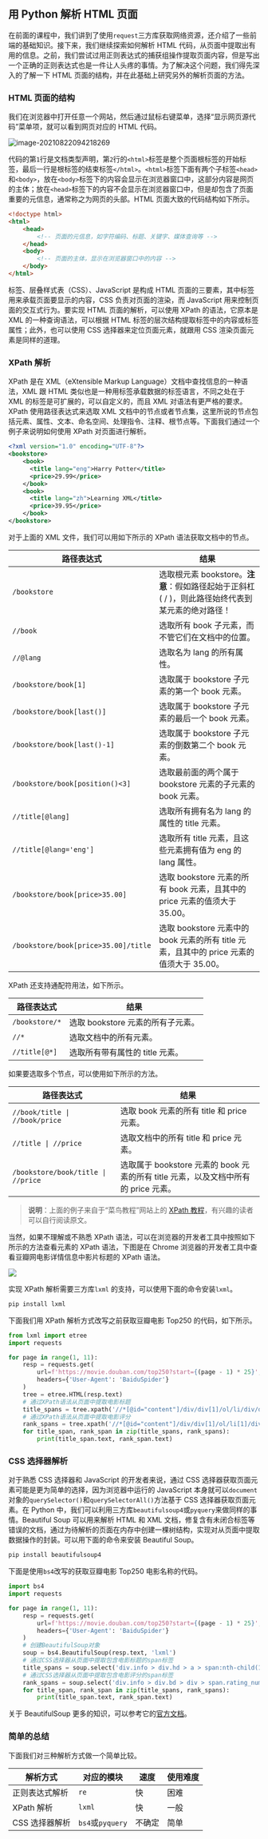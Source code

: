 ## 用 Python 解析 HTML 页面

在前面的课程中，我们讲到了使用`request`三方库获取网络资源，还介绍了一些前端的基础知识。接下来，我们继续探索如何解析 HTML 代码，从页面中提取出有用的信息。之前，我们尝试过用正则表达式的捕获组操作提取页面内容，但是写出一个正确的正则表达式也是一件让人头疼的事情。为了解决这个问题，我们得先深入的了解一下 HTML 页面的结构，并在此基础上研究另外的解析页面的方法。

### HTML 页面的结构

我们在浏览器中打开任意一个网站，然后通过鼠标右键菜单，选择“显示网页源代码”菜单项，就可以看到网页对应的 HTML 代码。

![image-20210822094218269](https://gitee.com/jackfrued/mypic/raw/master/20210822094218.png)

代码的第`1`行是文档类型声明，第`2`行的`<html>`标签是整个页面根标签的开始标签，最后一行是根标签的结束标签`</html>`。`<html>`标签下面有两个子标签`<head>`和`<body>`，放在`<body>`标签下的内容会显示在浏览器窗口中，这部分内容是网页的主体；放在`<head>`标签下的内容不会显示在浏览器窗口中，但是却包含了页面重要的元信息，通常称之为网页的头部。HTML 页面大致的代码结构如下所示。

```HTML
<!doctype html>
<html>
    <head>
        <!-- 页面的元信息，如字符编码、标题、关键字、媒体查询等 -->
    </head>
    <body>
        <!-- 页面的主体，显示在浏览器窗口中的内容 -->
    </body>
</html>
```

标签、层叠样式表（CSS）、JavaScript 是构成 HTML 页面的三要素，其中标签用来承载页面要显示的内容，CSS 负责对页面的渲染，而 JavaScript 用来控制页面的交互式行为。要实现 HTML 页面的解析，可以使用 XPath 的语法，它原本是 XML 的一种查询语法，可以根据 HTML 标签的层次结构提取标签中的内容或标签属性；此外，也可以使用 CSS 选择器来定位页面元素，就跟用 CSS 渲染页面元素是同样的道理。

### XPath 解析

XPath 是在 XML（eXtensible Markup Language）文档中查找信息的一种语法，XML 跟 HTML 类似也是一种用标签承载数据的标签语言，不同之处在于 XML 的标签是可扩展的，可以自定义的，而且 XML 对语法有更严格的要求。XPath 使用路径表达式来选取 XML 文档中的节点或者节点集，这里所说的节点包括元素、属性、文本、命名空间、处理指令、注释、根节点等。下面我们通过一个例子来说明如何使用 XPath 对页面进行解析。

```XML
<?xml version="1.0" encoding="UTF-8"?>
<bookstore>
    <book>
      <title lang="eng">Harry Potter</title>
      <price>29.99</price>
    </book>
    <book>
      <title lang="zh">Learning XML</title>
      <price>39.95</price>
    </book>
</bookstore>
```

对于上面的 XML 文件，我们可以用如下所示的 XPath 语法获取文档中的节点。

| 路径表达式                           | 结果                                                                                            |
| ------------------------------------ | ----------------------------------------------------------------------------------------------- |
| `/bookstore`                         | 选取根元素 bookstore。**注意**：假如路径起始于正斜杠( / )，则此路径始终代表到某元素的绝对路径！ |
| `//book`                             | 选取所有 book 子元素，而不管它们在文档中的位置。                                                |
| `//@lang`                            | 选取名为 lang 的所有属性。                                                                      |
| `/bookstore/book[1]`                 | 选取属于 bookstore 子元素的第一个 book 元素。                                                   |
| `/bookstore/book[last()]`            | 选取属于 bookstore 子元素的最后一个 book 元素。                                                 |
| `/bookstore/book[last()-1]`          | 选取属于 bookstore 子元素的倒数第二个 book 元素。                                               |
| `/bookstore/book[position()<3]`      | 选取最前面的两个属于 bookstore 元素的子元素的 book 元素。                                       |
| `//title[@lang]`                     | 选取所有拥有名为 lang 的属性的 title 元素。                                                     |
| `//title[@lang='eng']`               | 选取所有 title 元素，且这些元素拥有值为 eng 的 lang 属性。                                      |
| `/bookstore/book[price>35.00]`       | 选取 bookstore 元素的所有 book 元素，且其中的 price 元素的值须大于 35.00。                      |
| `/bookstore/book[price>35.00]/title` | 选取 bookstore 元素中的 book 元素的所有 title 元素，且其中的 price 元素的值须大于 35.00。       |

XPath 还支持通配符用法，如下所示。

| 路径表达式     | 结果                              |
| -------------- | --------------------------------- |
| `/bookstore/*` | 选取 bookstore 元素的所有子元素。 |
| `//*`          | 选取文档中的所有元素。            |
| `//title[@*]`  | 选取所有带有属性的 title 元素。   |

如果要选取多个节点，可以使用如下所示的方法。

| 路径表达式                         | 结果                                                                                |
| ---------------------------------- | ----------------------------------------------------------------------------------- |
| `//book/title \| //book/price`     | 选取 book 元素的所有 title 和 price 元素。                                          |
| `//title \| //price`               | 选取文档中的所有 title 和 price 元素。                                              |
| `/bookstore/book/title \| //price` | 选取属于 bookstore 元素的 book 元素的所有 title 元素，以及文档中所有的 price 元素。 |

> **说明**：上面的例子来自于“菜鸟教程”网站上的 [XPath 教程](https://www.runoob.com/xpath/xpath-tutorial.html)，有兴趣的读者可以自行阅读原文。

当然，如果不理解或不熟悉 XPath 语法，可以在浏览器的开发者工具中按照如下所示的方法查看元素的 XPath 语法，下图是在 Chrome 浏览器的开发者工具中查看豆瓣网电影详情信息中影片标题的 XPath 语法。

![](https://gitee.com/jackfrued/mypic/raw/master/20210822093707.png)

实现 XPath 解析需要三方库`lxml` 的支持，可以使用下面的命令安装`lxml`。

```Bash
pip install lxml
```

下面我们用 XPath 解析方式改写之前获取豆瓣电影 Top250 的代码，如下所示。

```Python
from lxml import etree
import requests

for page in range(1, 11):
    resp = requests.get(
        url=f'https://movie.douban.com/top250?start={(page - 1) * 25}',
        headers={'User-Agent': 'BaiduSpider'}
    )
    tree = etree.HTML(resp.text)
    # 通过XPath语法从页面中提取电影标题
    title_spans = tree.xpath('//*[@id="content"]/div/div[1]/ol/li/div/div[2]/div[1]/a/span[1]')
    # 通过XPath语法从页面中提取电影评分
    rank_spans = tree.xpath('//*[@id="content"]/div/div[1]/ol/li[1]/div/div[2]/div[2]/div/span[2]')
    for title_span, rank_span in zip(title_spans, rank_spans):
        print(title_span.text, rank_span.text)
```

### CSS 选择器解析

对于熟悉 CSS 选择器和 JavaScript 的开发者来说，通过 CSS 选择器获取页面元素可能是更为简单的选择，因为浏览器中运行的 JavaScript 本身就可以`document`对象的`querySelector()`和`querySelectorAll()`方法基于 CSS 选择器获取页面元素。在 Python 中，我们可以利用三方库`beautifulsoup4`或`pyquery`来做同样的事情。Beautiful Soup 可以用来解析 HTML 和 XML 文档，修复含有未闭合标签等错误的文档，通过为待解析的页面在内存中创建一棵树结构，实现对从页面中提取数据操作的封装。可以用下面的命令来安装 Beautiful Soup。

```Python
pip install beautifulsoup4
```

下面是使用`bs4`改写的获取豆瓣电影 Top250 电影名称的代码。

```Python
import bs4
import requests

for page in range(1, 11):
    resp = requests.get(
        url=f'https://movie.douban.com/top250?start={(page - 1) * 25}',
        headers={'User-Agent': 'BaiduSpider'}
    )
    # 创建BeautifulSoup对象
    soup = bs4.BeautifulSoup(resp.text, 'lxml')
    # 通过CSS选择器从页面中提取包含电影标题的span标签
    title_spans = soup.select('div.info > div.hd > a > span:nth-child(1)')
    # 通过CSS选择器从页面中提取包含电影评分的span标签
    rank_spans = soup.select('div.info > div.bd > div > span.rating_num')
    for title_span, rank_span in zip(title_spans, rank_spans):
        print(title_span.text, rank_span.text)
```

关于 BeautifulSoup 更多的知识，可以参考它的[官方文档](https://www.crummy.com/software/BeautifulSoup/bs4/doc.zh/)。

### 简单的总结

下面我们对三种解析方式做一个简单比较。

| 解析方式       | 对应的模块       | 速度   | 使用难度 |
| -------------- | ---------------- | ------ | -------- |
| 正则表达式解析 | `re`             | 快     | 困难     |
| XPath 解析     | `lxml`           | 快     | 一般     |
| CSS 选择器解析 | `bs4`或`pyquery` | 不确定 | 简单     |
